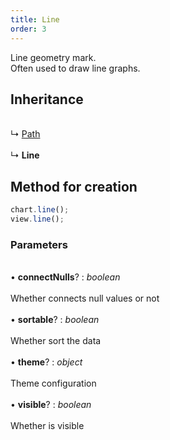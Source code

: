 ```yaml
---
title: Line
order: 3
---
```


Line geometry mark. <br />Often used to draw line graphs.<br />

<a name="b821e2f0"></a>

## Inheritance

<br />↳ [Path](path)<br />
<br />↳ **Line**<br />

<a name="d3474432"></a>

## Method for creation

```typescript
chart.line();
view.line();
```

<a name="3d0a2df9"></a>

### Parameters

<br />• **connectNulls**? : _boolean_<br />
<br />Whether connects null values or not<br />
<br />• **sortable**? : _boolean_<br />
<br />Whether sort the data<br />
<br />• **theme**? : _object_<br />
<br />Theme configuration<br />
<br />• **visible**? : _boolean_<br />
<br />Whether is visible
